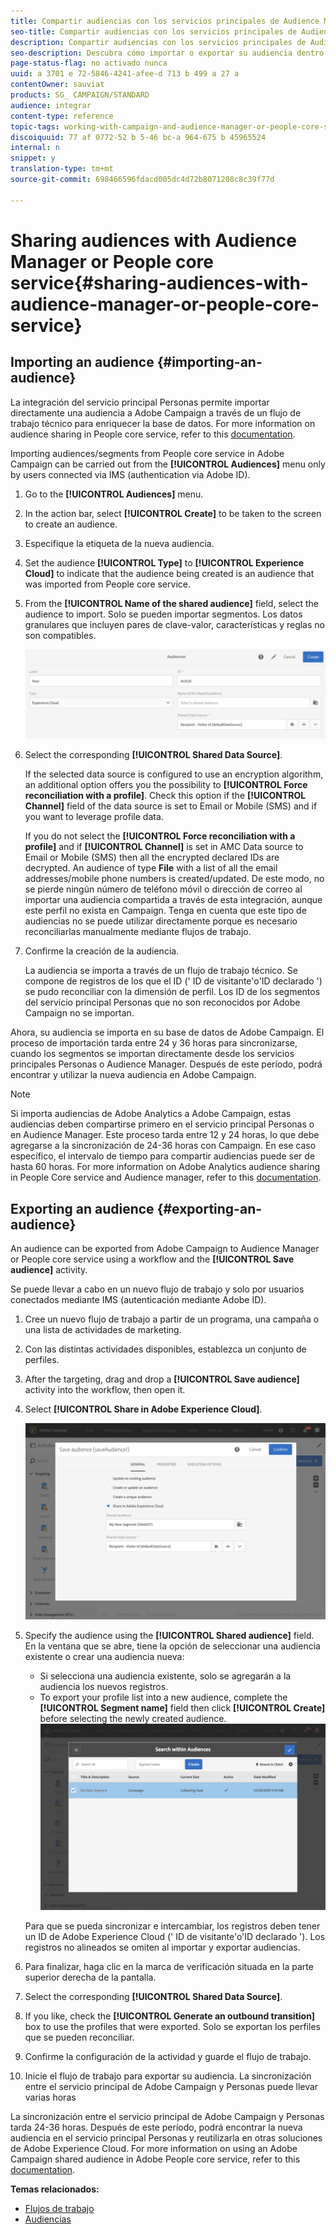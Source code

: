```yaml
---
title: Compartir audiencias con los servicios principales de Audience Manager o Personas
seo-title: Compartir audiencias con los servicios principales de Audience Manager o Personas
description: Compartir audiencias con los servicios principales de Audience Manager o Personas
seo-description: Descubra cómo importar o exportar su audiencia dentro de las distintas soluciones de Adobe Experience Cloud.
page-status-flag: no activado nunca
uuid: a 3701 e 72-5846-4241-afee-d 713 b 499 a 27 a
contentOwner: sauviat
products: SG_ CAMPAIGN/STANDARD
audience: integrar
content-type: reference
topic-tags: working-with-campaign-and-audience-manager-or-people-core-service
discoiquuid: 77 af 0772-52 b 5-46 bc-a 964-675 b 45965524
internal: n
snippet: y
translation-type: tm+mt
source-git-commit: 698466596fdacd005dc4d72b8071208c8c39f77d

---
```



# Sharing audiences with Audience Manager or People core service{#sharing-audiences-with-audience-manager-or-people-core-service}

## Importing an audience {#importing-an-audience}

La integración del servicio principal Personas permite importar directamente una audiencia a Adobe Campaign a través de un flujo de trabajo técnico para enriquecer la base de datos. For more information on audience sharing in People core service, refer to this [documentation](https://marketing.adobe.com/resources/help/en_US/mcloud/t_publish_audience_segment.html).

Importing audiences/segments from People core service in Adobe Campaign can be carried out from the **[!UICONTROL Audiences]** menu only by users connected via IMS (authentication via Adobe ID).

1. Go to the **[!UICONTROL Audiences]** menu.
1. In the action bar, select **[!UICONTROL Create]** to be taken to the screen to create an audience.
1. Especifique la etiqueta de la nueva audiencia.
1. Set the audience **[!UICONTROL Type]** to **[!UICONTROL Experience Cloud]** to indicate that the audience being created is an audience that was imported from People core service.
1. From the **[!UICONTROL Name of the shared audience]** field, select the audience to import. Solo se pueden importar segmentos. Los datos granulares que incluyen pares de clave-valor, características y reglas no son compatibles.

   ![](assets/aam_import_audience.png)

1. Select the corresponding **[!UICONTROL Shared Data Source]**.

   If the selected data source is configured to use an encryption algorithm, an additional option offers you the possibility to **[!UICONTROL Force reconciliation with a profile]**. Check this option if the **[!UICONTROL Channel]** field of the data source is set to Email or Mobile (SMS) and if you want to leverage profile data.

   If you do not select the **[!UICONTROL Force reconciliation with a profile]** and if **[!UICONTROL Channel]** is set in AMC Data source to Email or Mobile (SMS) then all the encrypted declared IDs are decrypted. An audience of type **File** with a list of all the email addresses/mobile phone numbers is created/updated. De este modo, no se pierde ningún número de teléfono móvil o dirección de correo al importar una audiencia compartida a través de esta integración, aunque este perfil no exista en Campaign. Tenga en cuenta que este tipo de audiencias no se puede utilizar directamente porque es necesario reconciliarlas manualmente mediante flujos de trabajo.

1. Confirme la creación de la audiencia.

   La audiencia se importa a través de un flujo de trabajo técnico. Se compone de registros de los que el ID (' ID de visitante'o'ID declarado ') se pudo reconciliar con la dimensión de perfil. Los ID de los segmentos del servicio principal Personas que no son reconocidos por Adobe Campaign no se importan.

Ahora, su audiencia se importa en su base de datos de Adobe Campaign. El proceso de importación tarda entre 24 y 36 horas para sincronizarse, cuando los segmentos se importan directamente desde los servicios principales Personas o Audience Manager. Después de este período, podrá encontrar y utilizar la nueva audiencia en Adobe Campaign.

>[!NOTE]
>
>Si importa audiencias de Adobe Analytics a Adobe Campaign, estas audiencias deben compartirse primero en el servicio principal Personas o en Audience Manager. Este proceso tarda entre 12 y 24 horas, lo que debe agregarse a la sincronización de 24-36 horas con Campaign. En ese caso específico, el intervalo de tiempo para compartir audiencias puede ser de hasta 60 horas. For more information on Adobe Analytics audience sharing in People Core service and Audience manager, refer to this [documentation](https://marketing.adobe.com/resources/help/en_US/mcloud/t_publish_audience_segment.html).

## Exporting an audience {#exporting-an-audience}

An audience can be exported from Adobe Campaign to Audience Manager or People core service using a workflow and the **[!UICONTROL Save audience]** activity.

Se puede llevar a cabo en un nuevo flujo de trabajo y solo por usuarios conectados mediante IMS (autenticación mediante Adobe ID).

1. Cree un nuevo flujo de trabajo a partir de un programa, una campaña o una lista de actividades de marketing.
1. Con las distintas actividades disponibles, establezca un conjunto de perfiles.
1. After the targeting, drag and drop a **[!UICONTROL Save audience]** activity into the workflow, then open it.
1. Select **[!UICONTROL Share in Adobe Experience Cloud]**.

   ![](assets/aam_save_audience_activity.png)

1. Specify the audience using the **[!UICONTROL Shared audience]** field. En la ventana que se abre, tiene la opción de seleccionar una audiencia existente o crear una audiencia nueva:

   * Si selecciona una audiencia existente, solo se agregarán a la audiencia los nuevos registros.
   * To export your profile list into a new audience, complete the **[!UICONTROL Segment name]** field then click **[!UICONTROL Create]** before selecting the newly created audience.
   ![](assets/aam_save_audience_segment_picker.png)

   Para que se pueda sincronizar e intercambiar, los registros deben tener un ID de Adobe Experience Cloud (' ID de visitante'o'ID declarado '). Los registros no alineados se omiten al importar y exportar audiencias.

1. Para finalizar, haga clic en la marca de verificación situada en la parte superior derecha de la pantalla.
1. Select the corresponding **[!UICONTROL Shared Data Source]**.
1. If you like, check the **[!UICONTROL Generate an outbound transition]** box to use the profiles that were exported. Solo se exportan los perfiles que se pueden reconciliar.
1. Confirme la configuración de la actividad y guarde el flujo de trabajo.
1. Inicie el flujo de trabajo para exportar su audiencia. La sincronización entre el servicio principal de Adobe Campaign y Personas puede llevar varias horas

La sincronización entre el servicio principal de Adobe Campaign y Personas tarda 24-36 horas. Después de este período, podrá encontrar la nueva audiencia en el servicio principal Personas y reutilizarla en otras soluciones de Adobe Experience Cloud. For more information on using an Adobe Campaign shared audience in Adobe People core service, refer to this [documentation](https://marketing.adobe.com/resources/help/en_US/mcloud/t_audience_create.html).

**Temas relacionados:**

* [Flujos de trabajo](../../automating/using/workflow-data-and-processes.md)
* [Audiencias](../../audiences/using/about-audiences.md)

